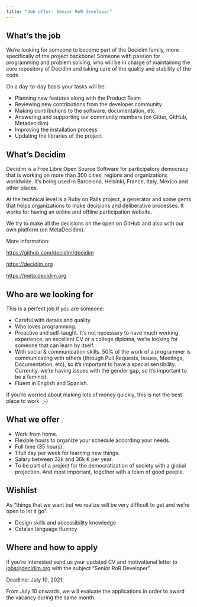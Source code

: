 ```yaml
---
title: "Job offer: Senior RoR developer"
---
```

## What’s the job

We’re looking for someone to become part of the Decidim family, more specifically of the project backbone! Someone with passion for programming and problem solving, who will be in charge of maintaining the core repository of Decidim and taking care of the quality and stability of the code.

On a day-to-day basis your tasks will be:

* Planning new features along with the Product Team
* Reviewing new contributions from the developer community
* Making contributions to the software, documentation, etc.
* Answering and supporting our community members (on Gitter, GitHub, Metadecidim)
* Improving the installation process
* Updating the libraries of the project

## What’s Decidim

Decidim is a Free Libre Open Source Software for participatory democracy that is working on more than 300 cities, regions and organizations worldwide. It’s being used in Barcelona, Helsinki, France, Italy, Mexico and other places.

At the technical level is a Ruby on Rails project, a generator and some gems that helps organizations to make decisions and deliberative processes. It works for having an online and offline participation website.

We try to make all the decisions on the open on GitHub and also with our own platform (on MetaDecidim).

More information:

<https://github.com/decidim/decidim>

<https://decidim.org>

<https://meta.decidim.org>

## Who are we looking for

This is a perfect job if you are someone:

* Careful with details and quality.
* Who loves programming.
* Proactive and self-taught. It’s not necessary to have much working experience, an excellent CV or a college diploma, we’re looking for someone that can learn by itself.
* With social & communication skills. 50% of the work of a programmer is communicating with others (through Pull Requests, Issues, Meetings, Documentation, etc), so it’s important to have a special sensibility. Currently, we’re having issues with the gender gap, so it’s important to be a feminist.
* Fluent in English and Spanish.

If you’re worried about making lots of money quickly, this is not the best place to work  ;-)

## What we offer

* Work from home.
* Flexible hours to organize your schedule according your needs.
* Full time (35 hours).
* 1 full day per week for learning new things.
* Salary between 32k and 36k € per year.
* To be part of a project for the democratization of society with a global projection. And most important, together with a team of good people.

## Wishlist

As “things that we want but we realize will be very difficult to get and we’re open to let it go”.

* Design skills and accessibility knowledge
* Catalan language fluency

## Where and how to apply

If you’re interested send us your updated CV and motivational letter to [jobs@decidim.org](mailto:jobs@decidim.org) with the subject “Senior RoR Developer”.  

Deadline: July 10, 2021.

From July 10 onwards, we will evaluate the applications in order to award the vacancy during the same month.
